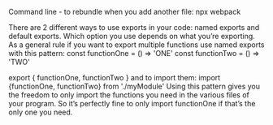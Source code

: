 Command line - to rebundle when you add another file:
npx webpack

There are 2 different ways to use exports in your code: named exports and default exports. Which option you use depends on what you’re exporting. As a general rule if you want to export multiple functions use named exports with this pattern:
const functionOne = () => 'ONE'
const functionTwo = () => 'TWO'

export {
 functionOne,
   functionTwo
}
and to import them:
import {functionOne, functionTwo} from './myModule'
Using this pattern gives you the freedom to only import the functions you need in the various files of your program. So it’s perfectly fine to only import functionOne if that’s the only one you need.

